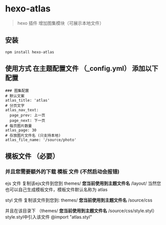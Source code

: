 # hexo-atlas

> hexo 插件
> 增加图集模块（可展示本地文件）

## 安装
```shell
npm install hexo-atlas
```

## 使用方式 在主题配置文件 （_config.yml） 添加以下配置

```
### 图集配置
# 默认文案
atlas_title: 'atlas'
# 分页文字
atlas_nav_text:
  page_prev: 上一页
  page_next: 下一页
# 每页图片数量
atlas_page: 30
# 存放图片文件名 (只支持本地)
atlas_file_name: '/source/photo'
```
## 模板文件 （必要）
### 并且您需要额外的下载 模板 文件 (不然启动会报错)
ejs 文件
[](https://github.com/lgsn/hexo-atlas/blob/master/module-file/atlas.ejs)
复制该ejs文件到您到 
themes/ **您当前使用到主题文件名** /layout/
当然您也可以自己生成模板文件，模板文件默认名称为 atlas

[](https://github.com/lgsn/hexo-atlas/blob/master/module-file/atlas.styl)
styl 文件
复制该文件到您到:
themes/ **您当前使用到主题文件名** /source/css

并且在该目录下 
（themes/ **您当前使用到主题文件名** /source/css/style.styl） 
style.styl中引入该文件
@import "atlas.styl"
